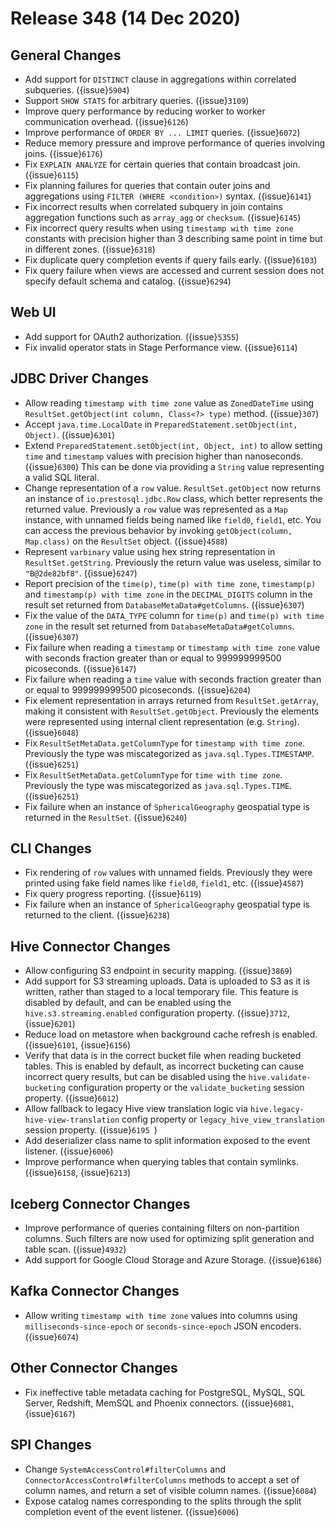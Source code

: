 # Release 348 (14 Dec 2020)

## General Changes

* Add support for `DISTINCT` clause in aggregations within correlated subqueries. ({issue}`5904`)
* Support `SHOW STATS` for arbitrary queries. ({issue}`3109`)
* Improve query performance by reducing worker to worker communication overhead. ({issue}`6126`)
* Improve performance of `ORDER BY ... LIMIT` queries. ({issue}`6072`)
* Reduce memory pressure and improve performance of queries involving joins. ({issue}`6176`)
* Fix ``EXPLAIN ANALYZE`` for certain queries that contain broadcast join. ({issue}`6115`)
* Fix planning failures for queries that contain outer joins and aggregations using `FILTER (WHERE <condition>)` syntax. ({issue}`6141`)
* Fix incorrect results when correlated subquery in join contains aggregation functions such as `array_agg` or `checksum`. ({issue}`6145`)
* Fix incorrect query results when using `timestamp with time zone` constants with precision higher than 3
  describing same point in time but in different zones. ({issue}`6318`)
* Fix duplicate query completion events if query fails early. ({issue}`6103`)
* Fix query failure when views are accessed and current session does not
  specify default schema and catalog. ({issue}`6294`)

## Web UI

* Add support for OAuth2 authorization. ({issue}`5355`)
* Fix invalid operator stats in Stage Performance view. ({issue}`6114`)

## JDBC Driver Changes

* Allow reading `timestamp with time zone` value as `ZonedDateTime` using `ResultSet.getObject(int column, Class<?> type)` method. ({issue}`307`)
* Accept `java.time.LocalDate` in `PreparedStatement.setObject(int, Object)`. ({issue}`6301`)
* Extend `PreparedStatement.setObject(int, Object, int)` to allow setting `time` and `timestamp` values with precision higher than nanoseconds. ({issue}`6300`)
  This can be done via providing a `String` value representing a valid SQL literal.
* Change representation of a `row` value. `ResultSet.getObject` now returns an instance of `io.prestosql.jdbc.Row` class, which better represents
  the returned value. Previously a `row` value was represented as a `Map` instance, with unnamed fields being named like `field0`, `field1`, etc.
  You can access the previous behavior by invoking `getObject(column, Map.class)` on the `ResultSet` object. ({issue}`4588`)
* Represent `varbinary` value using hex string representation in `ResultSet.getString`. Previously the return value was useless, similar to `"B@2de82bf8"`. ({issue}`6247`)
* Report precision of the `time(p)`, `time(p) with time zone`,  `timestamp(p)` and `timestamp(p) with time zone` in the `DECIMAL_DIGITS` column
  in the result set returned from `DatabaseMetaData#getColumns`. ({issue}`6307`)
* Fix the value of the `DATA_TYPE` column for `time(p)` and `time(p) with time zone` in the result set returned from `DatabaseMetaData#getColumns`.  ({issue}`6307`)
* Fix failure when reading a `timestamp` or `timestamp with time zone` value with seconds fraction greater than or equal to 999999999500 picoseconds. ({issue}`6147`)
* Fix failure when reading a `time` value with seconds fraction greater than or equal to 999999999500 picoseconds. ({issue}`6204`)
* Fix element representation in arrays returned from `ResultSet.getArray`, making it consistent with `ResultSet.getObject`.
  Previously the elements were represented using internal client representation (e.g. `String`). ({issue}`6048`)
* Fix `ResultSetMetaData.getColumnType` for `timestamp with time zone`. Previously the type was miscategorized as `java.sql.Types.TIMESTAMP`. ({issue}`6251`)
* Fix `ResultSetMetaData.getColumnType` for `time with time zone`. Previously the type was miscategorized as `java.sql.Types.TIME`. ({issue}`6251`)
* Fix failure when an instance of `SphericalGeography` geospatial type is returned in the `ResultSet`. ({issue}`6240`)

## CLI Changes

* Fix rendering of `row` values with unnamed fields. Previously they were printed using fake field names like `field0`, `field1`, etc. ({issue}`4587`)
* Fix query progress reporting. ({issue}`6119`)
* Fix failure when an instance of `SphericalGeography` geospatial type is returned to the client. ({issue}`6238`)

## Hive Connector Changes

* Allow configuring S3 endpoint in security mapping. ({issue}`3869`)
* Add support for S3 streaming uploads. Data is uploaded to S3 as it is written, rather
  than staged to a local temporary file. This feature is disabled by default, and can be enabled
  using the `hive.s3.streaming.enabled` configuration property. ({issue}`3712`, {issue}`6201`)
* Reduce load on metastore when background cache refresh is enabled. ({issue}`6101`, {issue}`6156`)
* Verify that data is in the correct bucket file when reading bucketed tables.
  This is enabled by default, as incorrect bucketing can cause incorrect query results,
  but can be disabled using the `hive.validate-bucketing` configuration property
  or the `validate_bucketing` session property. ({issue}`6012`)
* Allow fallback to legacy Hive view translation logic via `hive.legacy-hive-view-translation` config property or
  `legacy_hive_view_translation` session property. ({issue}`6195 `)
* Add deserializer class name to split information exposed to the event listener. ({issue}`6006`)
* Improve performance when querying tables that contain symlinks. ({issue}`6158`, {issue}`6213`)

## Iceberg Connector Changes

* Improve performance of queries containing filters on non-partition columns. Such filters are now used
  for optimizing split generation and table scan.  ({issue}`4932`)
* Add support for Google Cloud Storage and Azure Storage. ({issue}`6186`)

## Kafka Connector Changes

* Allow writing `timestamp with time zone` values into columns using `milliseconds-since-epoch` or
  `seconds-since-epoch` JSON encoders. ({issue}`6074`)

## Other Connector Changes

* Fix ineffective table metadata caching for PostgreSQL, MySQL, SQL Server, Redshift, MemSQL and Phoenix connectors. ({issue}`6081`, {issue}`6167`)

## SPI Changes

* Change `SystemAccessControl#filterColumns` and `ConnectorAccessControl#filterColumns` methods to accept a set of
  column names, and return a set of visible column names. ({issue}`6084`)
* Expose catalog names corresponding to the splits through the split completion event of the event listener. ({issue}`6006`)
